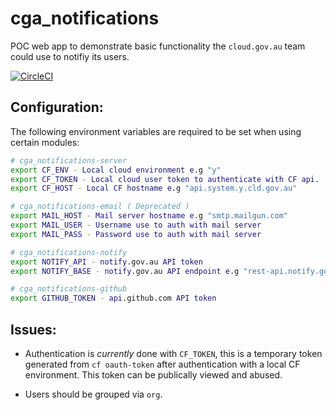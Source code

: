 # cga_notifications

POC web app to demonstrate basic functionality the `cloud.gov.au` team could use to notifiy its users.

[![CircleCI](https://circleci.com/gh/govau/cga_notifications.svg?style=svg)](https://circleci.com/gh/govau/cga_notifications)

## Configuration:
The following environment variables are required to be set when using certain modules:

```bash
# cga_notifications-server
export CF_ENV - Local cloud environment e.g "y"
export CF_TOKEN - Local cloud user token to authenticate with CF api.
export CF_HOST - Local CF hostname e.g "api.system.y.cld.gov.au"

# cga_notifications-email ( Deprecated )
export MAIL_HOST - Mail server hostname e.g "smtp.mailgun.com"
export MAIL_USER - Username use to auth with mail server
export MAIL_PASS - Password use to auth with mail server

# cga_notifications-notify
export NOTIFY_API - notify.gov.au API token
export NOTIFY_BASE - notify.gov.au API endpoint e.g "rest-api.notify.gov.au"

# cga_notifications-github
export GITHUB_TOKEN - api.github.com API token 
```

## Issues:
- Authentication is _currently_ done with `CF_TOKEN`, this is a temporary token generated from `cf oauth-token` after authentication with a local CF environment. This token can be publically viewed and abused.

- Users should be grouped via `org`.



